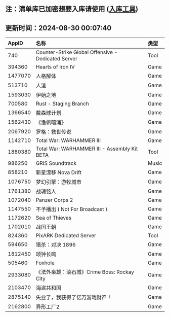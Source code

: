 ## 注：清单库已加密想要入库请使用 ([入库工具](https://github.com/BlankTMing/ManifestAutoUpdate/releases))

## 更新时间：2024-08-30 00:07:40
| AppID | 名称 | 类型  |
| :-------------------- | :----------------------------- | :----------- |
| 740 | Counter-Strike Global Offensive - Dedicated Server| Tool |
| 394360 | Hearts of Iron IV| Game |
| 1477070 | 人格解体| Game |
| 513710 | 人渣| Game |
| 1593030 | 伊始之地| Game |
| 700580 | Rust - Staging Branch| Game |
| 1366540 | 戴森球计划| Game |
| 1562430 | 《渔帆暗涌》| Game |
| 2067920 | 罗格：救世传说| Game |
| 1142710 | Total War: WARHAMMER III| Game |
| 1880380 | Total War: WARHAMMER III - Assembly Kit BETA| Tool |
| 986250 | GRIS Soundtrack| Music |
| 858210 | 新星漂移 Nova Drift| Game |
| 1076750 | 梦幻引擎：游牧城市| Game |
| 1761380 | 战魂铭人| Game |
| 1072040 | Panzer Corps 2| Game |
| 1147550 | 不予播出 ( Not For Broadcast )| Game |
| 1172620 | Sea of Thieves| Game |
| 1702010 | 战国王朝| Game |
| 824360 | PixARK Dedicated Server| Tool |
| 594650 | 猎杀：对决 1896| Game |
| 1812450 | 颂钟长鸣| Game |
| 505460 | Foxhole| Game |
| 2933080 | 《法外枭雄：滚石城》Crime Boss: Rockay City| Game |
| 2103470 | 海盗共和国| Game |
| 2875140 | 失业了，我获得了亿万游戏财产！| Game |
| 2162800 | 异形工厂2| Game |
